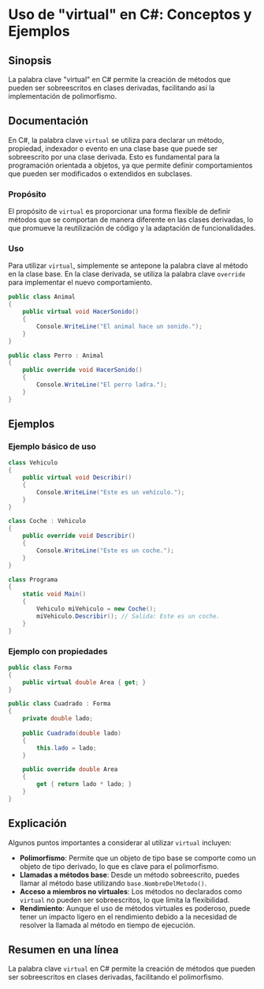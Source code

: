 <!--
Meta Description: # Uso de "virtual" en C#: Conceptos y Ejemplos ## Sinopsis La palabra clave "virtual" en C# permite la creación de métodos que pueden ser sobreescrito...
Meta Keywords: virtual, public, que, class, clave
-->

# Uso de "virtual" en C#: Conceptos y Ejemplos

## Sinopsis
La palabra clave "virtual" en C# permite la creación de métodos que pueden ser sobreescritos en clases derivadas, facilitando así la implementación de polimorfismo. 

## Documentación
En C#, la palabra clave `virtual` se utiliza para declarar un método, propiedad, indexador o evento en una clase base que puede ser sobreescrito por una clase derivada. Esto es fundamental para la programación orientada a objetos, ya que permite definir comportamientos que pueden ser modificados o extendidos en subclases.

### Propósito
El propósito de `virtual` es proporcionar una forma flexible de definir métodos que se comportan de manera diferente en las clases derivadas, lo que promueve la reutilización de código y la adaptación de funcionalidades.

### Uso
Para utilizar `virtual`, simplemente se antepone la palabra clave al método en la clase base. En la clase derivada, se utiliza la palabra clave `override` para implementar el nuevo comportamiento.

```csharp
public class Animal
{
    public virtual void HacerSonido()
    {
        Console.WriteLine("El animal hace un sonido.");
    }
}

public class Perro : Animal
{
    public override void HacerSonido()
    {
        Console.WriteLine("El perro ladra.");
    }
}
```

## Ejemplos
### Ejemplo básico de uso
```csharp
class Vehiculo
{
    public virtual void Describir()
    {
        Console.WriteLine("Este es un vehículo.");
    }
}

class Coche : Vehiculo
{
    public override void Describir()
    {
        Console.WriteLine("Este es un coche.");
    }
}

class Programa
{
    static void Main()
    {
        Vehiculo miVehiculo = new Coche();
        miVehiculo.Describir(); // Salida: Este es un coche.
    }
}
```

### Ejemplo con propiedades
```csharp
public class Forma
{
    public virtual double Area { get; }
}

public class Cuadrado : Forma
{
    private double lado;
    
    public Cuadrado(double lado)
    {
        this.lado = lado;
    }

    public override double Area
    {
        get { return lado * lado; }
    }
}
```

## Explicación
Algunos puntos importantes a considerar al utilizar `virtual` incluyen:

- **Polimorfismo**: Permite que un objeto de tipo base se comporte como un objeto de tipo derivado, lo que es clave para el polimorfismo.
- **Llamadas a métodos base**: Desde un método sobreescrito, puedes llamar al método base utilizando `base.NombreDelMetodo()`.
- **Acceso a miembros no virtuales**: Los métodos no declarados como `virtual` no pueden ser sobreescritos, lo que limita la flexibilidad.
- **Rendimiento**: Aunque el uso de métodos virtuales es poderoso, puede tener un impacto ligero en el rendimiento debido a la necesidad de resolver la llamada al método en tiempo de ejecución.

## Resumen en una línea
La palabra clave `virtual` en C# permite la creación de métodos que pueden ser sobreescritos en clases derivadas, facilitando el polimorfismo.